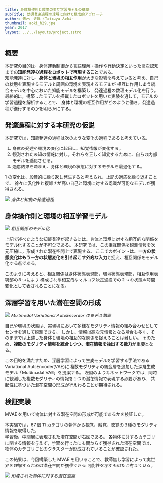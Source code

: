 ```yaml
---
title: 身体操作則と環境の相互学習モデルの構築
subTitle: 幼児発達過程の理解に向けた構成的アプローチ
author: 青木　達哉 (Tatsuya Aoki)
thumbnail: aoki_h29.jpg
year: 2017
layout: ../../layouts/project.astro
---
```


## 概要

本研究の目的は、身体運動制御から言語理解・操作や行動決定といった高次認知までの**知能発達の過程をロボットで再現すること**である。  
知能発達に対し、**身体と環境の相互作用**が大きな影響を与えていると考え、自己の状態を表現するモデルと周囲の環境を表現するモデルが 相互に作用しあう統合モデルを中心においた知能モデルを構築し、発達過程の数理モデル化を行う。 最終的に，構築したモデルを搭載したロボットを用いた実験を通して，モデルの学習過程を解析することで、 身体と環境の相互作用がどのように働き，発達過程が進行するのかを明らかにする。

## 発達過程に対する本研究の仮説

本研究では，知能発達の過程は次のような変化の過程であると考えている。

1. 身体の発達や環境の変化に起因し、知覚情報が変化する。
2. 観測された未知の情報に対し，それらを正しく知覚するために、自らの内部モデルを適応させる。
3. 適応結果を踏まえ、身体と環境の状態に対するモデルを最適化する。

1 の変化は、段階的に繰り返し発生すると考えられ、上記の適応を繰り返すことで、 徐々に汎化性と複雑さが高い自己と環境に対する認識が可能なモデルが獲得される。

![](/assets/projects/aoki_h29/HP_background_640x200-01.svg)
_身体と知能の発達過程_

## 身体操作則と環境の相互学習モデル

![](/assets/projects/aoki_h29/MutualMDP_640x320-01.svg)
_相互関係のモデル化_

上記で述べたような知能発達が起きるには、身体と環境に対する相互的な関係をモデル化することが不可欠である。 本研究では、この相互関係を観測情報を次元圧縮し，形成された潜在空間上で表現する。 ここでのポイントは、**一方の状態変化はもう一方の状態変化を引き起こす外的な入力**と捉え、相互関係をモデル化する点である。

このように考えると、相互関係は身体状態表現部，環境状態表現部，相互作用表現部の３つにより 構成される相互的なマルコフ決定過程での２つの状態の時間変化として表されることになる。

## 深層学習を用いた潜在空間の形成

![](/assets/projects/aoki_h29/MVAE_Env_640x320-01.svg)
_Multmodal Variational AutoEncorder のモデル構造_

自己や環境の状態は、実環境において多様なモダリティ情報の組み合わせとしてセンサを通して観測できる。 しかし、情報は高次元情報となる場合も多く、そのままでは上述した身体と環境の相互的な関係を捉えることは難しい。 そのため、**複数のモダリティ情報を統合しつつ、潜在情報を抽出する能力**が重要となる。

この目的を満たすため、深層学習によって生成モデルを学習する手法である Variational AutoEncoder(VAE)に 複数モダリティの統合層を追加した深層生成モデル「Multimodal VAE」を提案する。 左図のようなネットワークでは、同時に観測した複数モダリティの情報を１つの潜在情報で表現する必要があり、 共起性に基づいた潜在空間の形成が行えわることが期待される。

## 検証実験

MVAE を用いて物体に対する潜在空間の形成が可能であるかを検証した。

本実験では，67 個 11 カテゴリの物体から視覚，触覚，聴覚の３種のモダリティ情報を取得した。  
学習後，中間層に表現された潜在空間が右図である。 各物体に対するカテゴリに関する情報を与えず，学習を行ったにも関わらず獲得された潜在空間では、 物体のカテゴリごとのクラスターが形成されていることが確認された。

この結果は、今回構築した MVAE を用いることで、教師無し学習によって実世界を理解するための潜在空間が獲得できる 可能性を示すものだと考えている。

![](/assets/projects/aoki_h29/exp_result1_640x320-01.svg)
_形成された物体に対する潜在空間_
